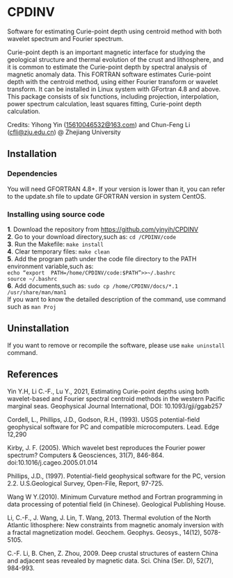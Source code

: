 # CPDINV

Software for estimating Curie-point depth using centroid method with both wavelet spectrum and Fourier spectrum. 
 
Curie-point depth is an important magnetic interface for studying the geological structure and thermal evolution of the crust and lithosphere, and it is common to estimate the Curie-point depth by spectral analysis of magnetic anomaly data. This FORTRAN software estimates Curie-point depth with the centroid method, using either Fourier transform or wavelet transform. It can be installed in Linux system with GFortran 4.8 and above.
This package consists of six functions, including projection, interpolation, power spectrum calculation, least squares fitting, Curie-point depth calculation.

Credits: Yihong Yin (15610046532@163.com) and Chun-Feng Li (cfli@zju.edu.cn) @ Zhejiang University

## **Installation**
### **Dependencies**
You will need GFORTRAN 4.8+. If your version is lower than it, you can refer to the update.sh file to update GFORTRAN version in system CentOS.
### **Installing using source code**
**1**. Download the repository from https://github.com/yinyih/CPDINV   
**2**. Go to your download directory,such as: `cd /CPDINV/code`  
**3**. Run the Makefile: `make install`  
**4**. Clear temporary files: `make clean`  
**5**. Add the program path under the code file directory to the PATH environment variable,such as:   
`echo “export  PATH=/home/CPDINV/code:$PATH”>>~/.bashrc`  
`source ~/.bashrc`  
**6**. Add documents,such as: `sudo cp /home/CPDINV/docs/*.1 /usr/share/man/man1`  
       If you want to know the detailed description of the command, use command such as `man Proj`

## **Uninstallation** 

If you want to remove or recompile the software, please use `make uninstall` command.  


## **References**
Yin Y.H, Li C.-F., Lu Y., 2021, Estimating Curie-point depths using both wavelet-based and Fourier spectral centroid methods in the western Pacific marginal seas. 
 Geophysical Journal International,  DOI: 10.1093/gji/ggab257

Cordell, L., Phillips, J.D., Godson, R.H., (1993). USGS potential-field geophysical software for PC and compatible microcomputers. Lead. Edge 12,290  

Kirby, J. F. (2005). Which wavelet best reproduces the Fourier power spectrum? Computers & Geosciences, 31(7), 846-864. doi:10.1016/j.cageo.2005.01.014  

Phillips, J.D., (1997). Potential-field geophysical software for the PC, version 2.2. U.S.Geological Survey, Open-File, Report, 97-725.  

Wang W Y.(2010). Minimum Curvature method and Fortran programming in data processing of potential field (in Chinese). Geological Publishing House.    

 Li, C.-F., J. Wang, J. Lin, T. Wang, 2013. Thermal evolution of the North Atlantic lithosphere: New constraints from magnetic anomaly inversion with a fractal magnetization model. Geochem. Geophys. Geosys., 14(12), 5078-5105.
 
 C.-F. Li, B. Chen, Z. Zhou, 2009. Deep crustal structures of eastern China and adjacent seas revealed by magnetic data. Sci. China (Ser. D), 52(7), 984-993.
